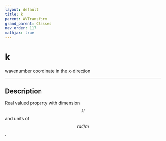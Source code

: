 ```yaml
---
layout: default
title: k
parent: WVTransform
grand_parent: Classes
nav_order: 117
mathjax: true
---
```


#  k

wavenumber coordinate in the x-direction


---

## Description
Real valued property with dimension $$kl$$ and units of $$rad/m$$.

